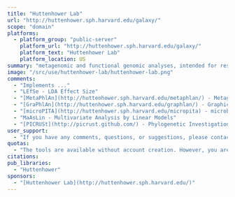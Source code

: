 ```yaml
---
title: "Huttenhower Lab"
url: "http://huttenhower.sph.harvard.edu/galaxy/"
scope: "domain"
platforms:
  - platform_group: "public-server"
    platform_url: "http://huttenhower.sph.harvard.edu/galaxy/"
    platform_text: "Huttenhower Lab"
    platform_location: US
summary: "metagenomic and functional genomic analyses, intended for research and academic use "
image: "/src/use/huttenhower-lab/huttenhower-lab.png"
comments:
  - "Implements ..."
  - "LEfSe - LDA Effect Size"
  - "[MetaPhlAn](http://huttenhower.sph.harvard.edu/metaphlan/) - Metagenomic Phylogenetic Analysis"
  - "[GraPhlAn](http://huttenhower.sph.harvard.edu/graphlan/) - Graphical phylogenetic analysis"
  - "[microPITA](http://huttenhower.sph.harvard.edu/micropita) - microbiome: Picking Interesting Taxonomic."
  - "MaAsLin - Multivariate Analysis by Linear Models"
  - "[PICRUSt](http://picrust.github.com/) - Phylogenetic Investigation of Communities by Reconstruction of Unobserved States"
user_support:
  - "If you have any comments, questions, or suggestions, please contact the lab's dedicated forum at https://forum.biobakery.org/"
quotas:
  - "The tools are available without account creation. However, you are strongly invited to create an account for having access to the history, saved analyses, datasets and workflows."
citations:
pub_libraries:
  - "Huttenhower"
sponsors:
  - "[Huttenhower Lab](http://huttenhower.sph.harvard.edu/)"
---
```

